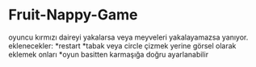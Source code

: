 # Fruit-Nappy-Game
oyuncu kırmızı daireyi yakalarsa veya meyveleri yakalayamazsa yanıyor. 
eklenecekler:
*restart
*tabak veya circle çizmek yerine görsel olarak eklemek onları
*oyun basitten karmaşığa doğru ayarlanabilir
